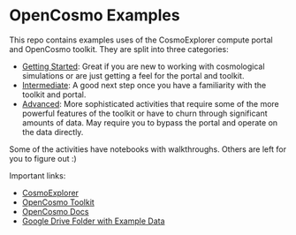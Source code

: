 OpenCosmo Examples
======================

This repo contains examples uses of the CosmoExplorer compute portal and OpenCosmo toolkit. They are split into three categories:

- [Getting Started](/00-Getting-Started): Great if you are new to working with cosmological simulations or are just getting a feel for the portal and toolkit.
- [Intermediate](/01-Intermediate): A good next step once you have a familiarity with the toolkit and portal.
- [Advanced](/02-Advanced): More sophisticated activities that require some of the more powerful features of the toolkit or have to churn through significant amounts of data. May require you to bypass the portal and operate on the data directly.

Some of the activities have notebooks with walkthroughs. Others are left for you to figure out :)

Important links:

- [CosmoExplorer](https://cosmoexplorer.alcf.anl.gov)
- [OpenCosmo Toolkit](https://github.com/ArgonneCPAC/opencosmo)
- [OpenCosmo Docs](https://opencosmo.readthedocs.io)
- [Google Drive Folder with Example Data](https://drive.google.com/drive/folders/1CYmZ4sE-RdhRdLhGuYR3rFfgyA3M1mU-?usp=sharing)
